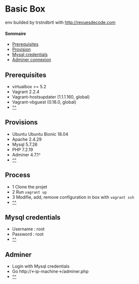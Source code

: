 # <a id="box">Basic Box</a>
env builded by trstndbrtl with http://revuesdecode.com

#### <a id="sommaire">Sommaire</a>
- [Prerequisites](#prerequis)
- [Provision](#provision)
- [Mysql credentials](#mysql)
- [Adminer connexion](#adminer)

## <a id="prerequis">Prerequisites</a>
- virtualbox >= 5.2
- Vagrant 2.2.4
- Vagrant-hostsupdater (1.1.1.160, global)
- Vagrant-vbguest (0.18.0, global)
- [^^](#sommaire)

## <a id="provision">Provisions</a>
- Ubuntu Ubuntu Bionic 18.04
- Apache 2.4.29
- Mysql 5.7.26
- PHP 7.2.19
- Adminer 4.7.1^
- [^^](#sommaire)

## <a id="process">Process</a>
- 1 Clone the projet
- 2 Run `vagrant up`
- 3 Modifie, add, remove configuration in box with `vagrant ssh`
- [^^](#sommaire)

## <a id="mysql">Mysql credentials</a>
- Username : root
- Password : root
- [^^](#sommaire)

## <a id="adminer">Adminer</a>
- Login with Mysql credentials
- Go http://<-ip-machine->/adminer.php
- [^^](#sommaire)
